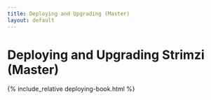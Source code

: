 ```yaml
---
title: Deploying and Upgrading (Master)
layout: default
---
```


<h1>Deploying and Upgrading Strimzi (Master)</h1>

{% include_relative deploying-book.html %}
